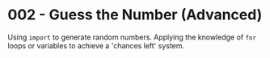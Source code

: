 # 002 - Guess the Number (Advanced)

Using `import` to generate random numbers.
Applying the knowledge of `for` loops or variables to achieve a 'chances left' system.

